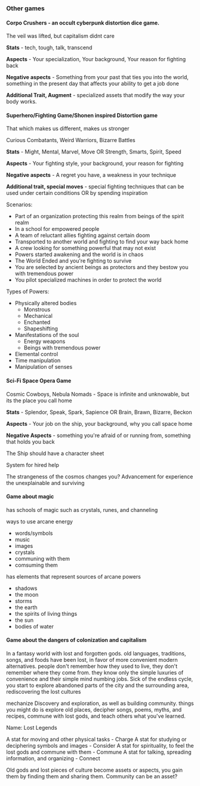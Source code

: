 
### Other games

#### Corpo Crushers - an occult cyberpunk distortion dice game.

The veil was lifted, but capitalism didnt care

**Stats** - tech, tough, talk, transcend

**Aspects** - Your specialization, Your background, Your reason for fighting back

**Negative aspects** - Something from your past that ties you into the world, something in the present day that affects your ability to get a job done 

**Additional Trait, Augment** - specialized assets that modify the way your body works.

#### Superhero/Fighting Game/Shonen inspired Distortion game

That which makes us different, makes us stronger

Curious Combatants, Weird Warriors, Bizarre Battles

**Stats** - Might, Mental, Marvel, Move OR Strength, Smarts, Spirit, Speed

**Aspects** - Your fighting style, your background, your reason for fighting

**Negative aspects** - A regret you have, a weakness in your technique

**Additional trait, special moves** - special fighting techniques that can be used under certain conditions OR by spending inspiration

Scenarios:
- Part of an organization protecting this realm from beings of the spirit realm
- In a school for empowered people
- A team of reluctant allies fighting against certain doom
- Transported to another world and fighting to find your way back home
- A crew looking for something powerful that may not exist 
- Powers started awakening and the world is in chaos
- The World Ended and you're fighting to survive
- You are selected by ancient beings as protectors and they bestow you with tremendous power
- You pilot specialized machines in order to protect the world 

Types of Powers:
- Physically altered bodies
    - Monstrous
    - Mechanical
    - Enchanted
    - Shapeshifting
- Manifestations of the soul
    - Energy weapons
    - Beings with tremendous power
- Elemental control
- Time manipulation
- Manipulation of senses

#### Sci-Fi Space Opera Game

Cosmic Cowboys, Nebula Nomads - Space is infinite and unknowable, but its the place you call home

**Stats** - Splendor, Speak, Spark, Sapience OR Brain, Brawn, Bizarre, Beckon

**Aspects** - Your job on the ship, your background, why you call space home

**Negative Aspects** - something you're afraid of or running from, something that holds you back

The Ship should have a character sheet

System for hired help

The strangeness of the cosmos changes you? Advancement for experience the unexplainable and surviving

#### Game about magic

has schools of magic such as crystals, runes, and channeling

ways to use arcane energy
- words/symbols
- music
- images
- crystals
- communing with them
- comsuming them

has elements that represent sources of arcane powers
- shadows
- the moon
- storms
- the earth
- the spirits of living things
- the sun
- bodies of water

#### Game about the dangers of colonization and capitalism

In a fantasy world with lost and forgotten gods. old languages, traditions, songs, and foods have been lost, in favor of more convenient modern alternatives. people don't remember how they used to live, they don't remember where they come from. they know only the simple luxuries of convenience and their simple mind numbing jobs. Sick of the endless cycle, you start to explore abandoned parts of the city and the surrounding area, rediscovering the lost cultures 

mechanize Discovery and exploration, as well as building community. things you might do is explore old places, decipher songs, poems, myths, and recipes, commune with lost gods, and teach others what you've learned.

Name: Lost Legends

A stat for moving and other physical tasks - Charge
A stat for studying or deciphering symbols and images - Consider
A stat for spirituality, to feel the lost gods and commune with them - Commune
A stat for talking, spreading information, and organizing - Connect

Old gods and lost pieces of culture become assets or aspects, you gain them by finding them and sharing them. Community can be an asset?